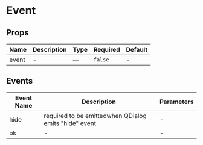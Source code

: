# Event

## Props

<!-- @vuese:Event:props:start -->
|Name|Description|Type|Required|Default|
|---|---|---|---|---|
|event|-|—|`false`|-|

<!-- @vuese:Event:props:end -->


## Events

<!-- @vuese:Event:events:start -->
|Event Name|Description|Parameters|
|---|---|---|
|hide|required to be emittedwhen QDialog emits "hide" event|-|
|ok|-|-|

<!-- @vuese:Event:events:end -->


